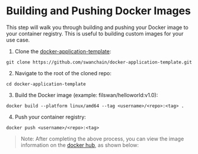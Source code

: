# Building and Pushing Docker Images

This step will walk you through building and pushing your Docker image to your container registry. This is useful to
building custom images for your use case.

1. Clone the [docker-application-template](https://github.com/swanchain/docker-application-template):

```
git clone https://github.com/swanchain/docker-application-template.git
```

2. Navigate to the root of the cloned repo:

```
cd docker-application-template
```

3. Build the Docker image (example: filswan/helloworld:v1.0):

```
docker build --platform linux/amd64 --tag <username>/<repo>:<tag> .
```

4. Push your container registry:

```
docker push <username>/<repo>:<tag>
```

> Note: After completing the above process, you can view the image information on
> the [docker hub](https://hub.docker.com/repository/docker/filswan/helloworld/general), as shown below:

<figure><img src="https://private-user-images.githubusercontent.com/102578560/363108760-188d1415-747f-4c0e-a053-43ea587ea5fd.png?jwt=eyJhbGciOiJIUzI1NiIsInR5cCI6IkpXVCJ9.eyJpc3MiOiJnaXRodWIuY29tIiwiYXVkIjoicmF3LmdpdGh1YnVzZXJjb250ZW50LmNvbSIsImtleSI6ImtleTUiLCJleHAiOjE3MjkyMjA1MTUsIm5iZiI6MTcyOTIyMDIxNSwicGF0aCI6Ii8xMDI1Nzg1NjAvMzYzMTA4NzYwLTE4OGQxNDE1LTc0N2YtNGMwZS1hMDUzLTQzZWE1ODdlYTVmZC5wbmc_WC1BbXotQWxnb3JpdGhtPUFXUzQtSE1BQy1TSEEyNTYmWC1BbXotQ3JlZGVudGlhbD1BS0lBVkNPRFlMU0E1M1BRSzRaQSUyRjIwMjQxMDE4JTJGdXMtZWFzdC0xJTJGczMlMkZhd3M0X3JlcXVlc3QmWC1BbXotRGF0ZT0yMDI0MTAxOFQwMjU2NTVaJlgtQW16LUV4cGlyZXM9MzAwJlgtQW16LVNpZ25hdHVyZT1hNzlmYzQ1ZTk5MWI2YzYyMGQxY2JjNTczNzhiYzFhZDE2MjQ4OTE0NDcyZGI0N2RjMzU5OGFlMThmNDIyYmFiJlgtQW16LVNpZ25lZEhlYWRlcnM9aG9zdCJ9.aiUiS95FsFgnzN5wTwl4pceWqofWeJ6XKjxwC-YjXGk" alt=""><figcaption></figcaption></figure>
